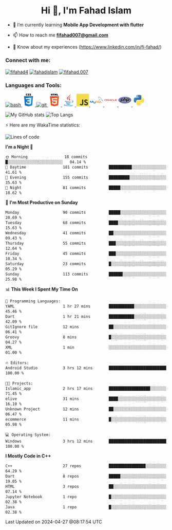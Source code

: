 <h1 align="center">Hi 👋, I'm Fahad Islam</h1>


- 🌱 I’m currently learning **Mobile App Development with flutter**

- 📫 How to reach me **fifahad007@gmail.com**

- 📄 Know about my experiences (https://www.linkedin.com/in/fi-fahad/)

<h3 align="left">Connect with me:</h3>
<p align="left">
<a href="https://twitter.com/fifahad4" target="blank"><img align="center" src="https://raw.githubusercontent.com/rahuldkjain/github-profile-readme-generator/master/src/images/icons/Social/twitter.svg" alt="fifahad4" height="30" width="40" /></a>
<a href="https://www.linkedin.com/in/fi-fahad/" target="blank"><img align="center" src="https://raw.githubusercontent.com/rahuldkjain/github-profile-readme-generator/master/src/images/icons/Social/linked-in-alt.svg" alt="fahadislam" height="30" width="40" /></a>
<a href="https://fb.com/fifahad.007" target="blank"><img align="center" src="https://raw.githubusercontent.com/rahuldkjain/github-profile-readme-generator/master/src/images/icons/Social/facebook.svg" alt="fifahad.007" height="30" width="40" /></a>
</p>

<h3 align="left">Languages and Tools:</h3>
<p align="left"> <a href="https://www.gnu.org/software/bash/" target="_blank" rel="noreferrer"> <img src="https://www.vectorlogo.zone/logos/gnu_bash/gnu_bash-icon.svg" alt="bash" width="40" height="40"/> </a> <a href="https://www.w3schools.com/css/" target="_blank" rel="noreferrer"> <img src="https://raw.githubusercontent.com/devicons/devicon/master/icons/css3/css3-original-wordmark.svg" alt="css3" width="40" height="40"/> </a> <a href="https://git-scm.com/" target="_blank" rel="noreferrer"> <img src="https://www.vectorlogo.zone/logos/git-scm/git-scm-icon.svg" alt="git" width="40" height="40"/> </a> <a href="https://www.w3.org/html/" target="_blank" rel="noreferrer"> <img src="https://raw.githubusercontent.com/devicons/devicon/master/icons/html5/html5-original-wordmark.svg" alt="html5" width="40" height="40"/> </a> <a href="https://www.java.com" target="_blank" rel="noreferrer"> <img src="https://raw.githubusercontent.com/devicons/devicon/master/icons/java/java-original.svg" alt="java" width="40" height="40"/> </a> <a href="https://developer.mozilla.org/en-US/docs/Web/JavaScript" target="_blank" rel="noreferrer"> <img src="https://raw.githubusercontent.com/devicons/devicon/master/icons/javascript/javascript-original.svg" alt="javascript" width="40" height="40"/> </a> <a href="https://www.mysql.com/" target="_blank" rel="noreferrer"> <img src="https://raw.githubusercontent.com/devicons/devicon/master/icons/mysql/mysql-original-wordmark.svg" alt="mysql" width="40" height="40"/> </a> <a href="https://www.oracle.com/" target="_blank" rel="noreferrer"> <img src="https://raw.githubusercontent.com/devicons/devicon/master/icons/oracle/oracle-original.svg" alt="oracle" width="40" height="40"/> </a> <a href="https://www.php.net" target="_blank" rel="noreferrer"> <img src="https://raw.githubusercontent.com/devicons/devicon/master/icons/php/php-original.svg" alt="php" width="40" height="40"/> </a> <a href="https://www.python.org" target="_blank" rel="noreferrer"> <img src="https://raw.githubusercontent.com/devicons/devicon/master/icons/python/python-original.svg" alt="python" width="40" height="40"/> </a> </p>

![My GitHub stats](https://github-readme-stats.vercel.app/api?username=Fahaddada47&show_icons=true&theme=radical)
![Top Langs](https://github-readme-stats.vercel.app/api/top-langs/?username=Fahaddada47&layout=donut)


⚡ Here are my WakaTime statistics:

<!--START_SECTION:waka-->
![Lines of code](https://img.shields.io/badge/From%20Hello%20World%20I%27ve%20Written-480.8%20thousand%20lines%20of%20code-blue)

**I'm a Night 🦉** 

```text
🌞 Morning                18 commits          █░░░░░░░░░░░░░░░░░░░░░░░░   04.14 % 
🌆 Daytime                181 commits         ██████████░░░░░░░░░░░░░░░   41.61 % 
🌃 Evening                155 commits         █████████░░░░░░░░░░░░░░░░   35.63 % 
🌙 Night                  81 commits          █████░░░░░░░░░░░░░░░░░░░░   18.62 % 
```
📅 **I'm Most Productive on Sunday** 

```text
Monday                   90 commits          █████░░░░░░░░░░░░░░░░░░░░   20.69 % 
Tuesday                  68 commits          ████░░░░░░░░░░░░░░░░░░░░░   15.63 % 
Wednesday                41 commits          ██░░░░░░░░░░░░░░░░░░░░░░░   09.43 % 
Thursday                 55 commits          ███░░░░░░░░░░░░░░░░░░░░░░   12.64 % 
Friday                   45 commits          ███░░░░░░░░░░░░░░░░░░░░░░   10.34 % 
Saturday                 23 commits          █░░░░░░░░░░░░░░░░░░░░░░░░   05.29 % 
Sunday                   113 commits         ██████░░░░░░░░░░░░░░░░░░░   25.98 % 
```


📊 **This Week I Spent My Time On** 

```text
💬 Programming Languages: 
YAML                     1 hr 27 mins        ███████████░░░░░░░░░░░░░░   45.46 % 
Dart                     1 hr 21 mins        ███████████░░░░░░░░░░░░░░   42.09 % 
GitIgnore file           12 mins             ██░░░░░░░░░░░░░░░░░░░░░░░   06.41 % 
Groovy                   8 mins              █░░░░░░░░░░░░░░░░░░░░░░░░   04.27 % 
XML                      1 min               ░░░░░░░░░░░░░░░░░░░░░░░░░   01.00 % 

🔥 Editors: 
Android Studio           3 hrs 12 mins       █████████████████████████   100.00 % 

🐱‍💻 Projects: 
Islamic_app              2 hrs 17 mins       ██████████████████░░░░░░░   71.45 % 
elive                    31 mins             ████░░░░░░░░░░░░░░░░░░░░░   16.10 % 
Unknown Project          12 mins             ██░░░░░░░░░░░░░░░░░░░░░░░   06.47 % 
ecommerce                11 mins             █░░░░░░░░░░░░░░░░░░░░░░░░   05.98 % 

💻 Operating System: 
Windows                  3 hrs 12 mins       █████████████████████████   100.00 % 
```

**I Mostly Code in C++** 

```text
C++                      27 repos            ████████████████░░░░░░░░░   64.29 % 
Dart                     8 repos             █████░░░░░░░░░░░░░░░░░░░░   19.05 % 
HTML                     3 repos             ██░░░░░░░░░░░░░░░░░░░░░░░   07.14 % 
Jupyter Notebook         1 repo              █░░░░░░░░░░░░░░░░░░░░░░░░   02.38 % 
Java                     1 repo              █░░░░░░░░░░░░░░░░░░░░░░░░   02.38 % 
```




 Last Updated on 2024-04-27 @08:17:54 UTC
<!--END_SECTION:waka-->
